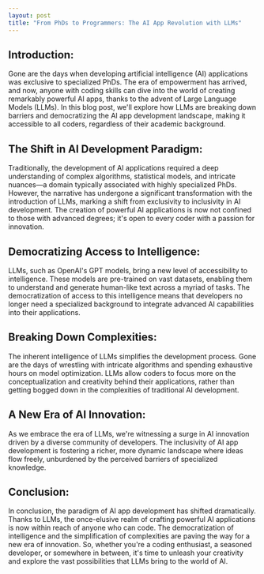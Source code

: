```yaml
---
layout: post
title: "From PhDs to Programmers: The AI App Revolution with LLMs"
---
```



## Introduction:

Gone are the days when developing artificial intelligence (AI) applications was exclusive to specialized PhDs. The era of empowerment has arrived, and now, anyone with coding skills can dive into the world of creating remarkably powerful AI apps, thanks to the advent of Large Language Models (LLMs). In this blog post, we'll explore how LLMs are breaking down barriers and democratizing the AI app development landscape, making it accessible to all coders, regardless of their academic background.

## The Shift in AI Development Paradigm:

Traditionally, the development of AI applications required a deep understanding of complex algorithms, statistical models, and intricate nuances—a domain typically associated with highly specialized PhDs. However, the narrative has undergone a significant transformation with the introduction of LLMs, marking a shift from exclusivity to inclusivity in AI development. The creation of powerful AI applications is now not confined to those with advanced degrees; it's open to every coder with a passion for innovation.

## Democratizing Access to Intelligence:

LLMs, such as OpenAI's GPT models, bring a new level of accessibility to intelligence. These models are pre-trained on vast datasets, enabling them to understand and generate human-like text across a myriad of tasks. The democratization of access to this intelligence means that developers no longer need a specialized background to integrate advanced AI capabilities into their applications.

## Breaking Down Complexities:

The inherent intelligence of LLMs simplifies the development process. Gone are the days of wrestling with intricate algorithms and spending exhaustive hours on model optimization. LLMs allow coders to focus more on the conceptualization and creativity behind their applications, rather than getting bogged down in the complexities of traditional AI development.

## A New Era of AI Innovation:

As we embrace the era of LLMs, we're witnessing a surge in AI innovation driven by a diverse community of developers. The inclusivity of AI app development is fostering a richer, more dynamic landscape where ideas flow freely, unburdened by the perceived barriers of specialized knowledge.

## Conclusion:

In conclusion, the paradigm of AI app development has shifted dramatically. Thanks to LLMs, the once-elusive realm of crafting powerful AI applications is now within reach of anyone who can code. The democratization of intelligence and the simplification of complexities are paving the way for a new era of innovation. So, whether you're a coding enthusiast, a seasoned developer, or somewhere in between, it's time to unleash your creativity and explore the vast possibilities that LLMs bring to the world of AI.
